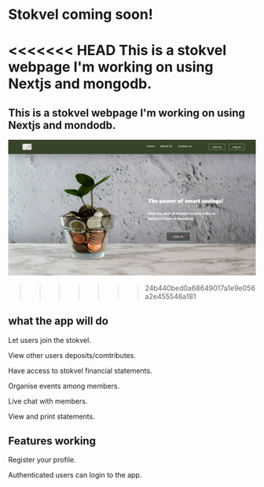 # Stokvel coming soon!

<<<<<<< HEAD
This is a stokvel webpage I'm working on using Nextjs and mongodb.
=======
## This is a stokvel webpage I'm working on using Nextjs and mondodb.

![stokeve image](stokvel.png)
>>>>>>> 24b440bed0a68649017a1e9e056a2e455546a181

## what the app will do

Let users join the stokvel.


View other users deposits/comtributes.


Have access to stokvel financial statements.


Organise events among members.


Live chat with members.


View and print statements.

## Features working

Register your profile.


Authenticated users can login to the app.
